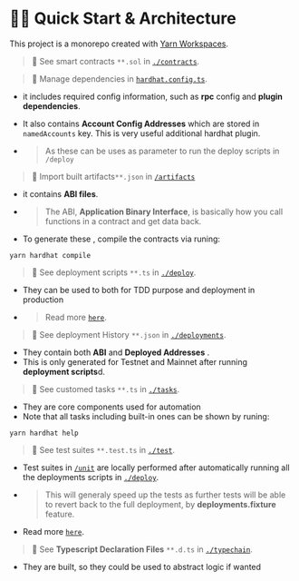 # 🏄‍♂️ Quick Start & Architecture

This project is a monorepo created with [Yarn Workspaces](https://classic.yarnpkg.com/en/docs/workspaces/).

> 🔏 See smart contracts `**.sol` in [`./contracts`](../contracts/).



>  🔏 Manage dependencies in [`hardhat.config.ts`](../hardhat.config.ts).

- it includes required config information, such as **rpc** config and **plugin dependencies**.
- It also contains **Account Config Addresses** which are stored in `namedAccounts` key. This is very useful additional hardhat plugin.

 - >  As these can be uses as parameter to run the deploy scripts in `/deploy`



> 🔏 Import built artifacts`**.json` in [`/artifacts`](../artifacts/)

- it contains **ABI files**.
- > The ABI, **Application Binary Interface**, is basically how you call functions in a contract and get data back.
> 
- To generate these , compile the contracts via runing:
> 
 ```
 yarn hardhat compile
 ````


> 🔏 See deployment scripts `**.ts` in [`./deploy`](../deploy/).

-  They can be used to both for TDD purpose and deployment in production
- >   Read more [`here`](./3_DEPLOY_SCRIPT.md).



> 🔏 See deployment History `**.json` in [`./deployments`](../deployments/).
- They contain both **ABI** and **Deployed Addresses** .
- This is only generated for Testnet and Mainnet after running **deployment scripts**d.


> 🔏 See customed tasks `**.ts` in [`./tasks`](../tasks/).

- They are core components used for automation 
- Note that all tasks including built-in ones can be shown by runing:
> 
 ```
 yarn hardhat help
 ````


> 🔏 See test suites `**.test.ts` in [`./test`](../test/).

-  Test suites in [`/unit`](../test/unit) are locally performed after automatically running all the deployments scripts in [`./deploy`](../deploy/).
- > This will generaly speed up the tests as further tests will be able to revert back to the full deployment, by **deployments.fixture** feature.

- Read more [`here`](./3_DEPLOY_SCRIPT.md).



> 🔏 See **Typescript Declaration Files** `**.d.ts` in [`./typechain`](../typechain/).

- They are built, so they could be used to abstract logic if wanted


